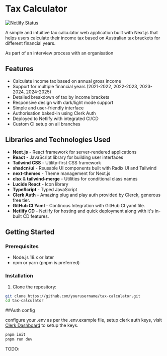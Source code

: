 # Tax Calculator

[![Netlify Status](https://api.netlify.com/api/v1/badges/1d622106-42ed-4cab-a865-19d76bec697a/deploy-status)](https://app.netlify.com/sites/tax-calc-sidney/deploys)

A simple and intuitive tax calculator web application built with Next.js that helps users calculate their income tax based on Australian tax brackets for different financial years.

As part of an interview process with an organisation

## Features

- Calculate income tax based on annual gross income
- Support for multiple financial years (2021-2022, 2022-2023, 2023-2024, 2024-2025)
- Detailed breakdown of tax by income brackets
- Responsive design with dark/light mode support
- Simple and user-friendly interface
- Authorisation baked-in using Clerk Auth
- Deployed to Netlify with integrated CI/CD
- Custom CI setup on all branches

## Libraries and Technologies Used

- **Next.js** - React framework for server-rendered applications
- **React** - JavaScript library for building user interfaces
- **Tailwind CSS** - Utility-first CSS framework
- **shadcn/ui** - Reusable UI components built with Radix UI and Tailwind
- **next-themes** - Theme management for Next.js
- **clsx** & **tailwind-merge** - Utilities for conditional class names
- **Lucide React** - Icon library
- **TypeScript** - Typed JavaScript
- **Clerk Auth** - Amazing plug and play auth provided by Clerck, generous free tier.
- **GitHub CI Yaml** - Continous Integration with GitHub CI yaml file.
- **Netlify CD** - Netlify for hosting and quick deployment along with it's in-built CD features.

## Getting Started

### Prerequisites

- Node.js 18.x or later
- npm or yarn (pnpm is preferred)

### Installation

1. Clone the repository:

```bash
git clone https://github.com/yourusername/tax-calculator.git
cd tax-calculator
```

##Auth config

configure your .env as per the .env.example file, setup clerk auth keys, visit [Clerk Dashboard](https://dashboard.clerk.com/apps/) to setup the keys.

```bash
pnpm init
pnpm run dev
```

TODO:

